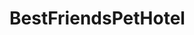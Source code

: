 # BestFriendsPetHotel
<img source="http://yadi.sk/i/BxQnmWVMecqt6"></img><br>
<img source="http://yadi.sk/i/cX4dBPaJecqtN"></img>
